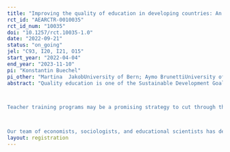 ```yaml
---
title: "Improving the quality of education in developing countries: An experimental evaluation of teacher training programs in El Salvador"
rct_id: "AEARCTR-0010035"
rct_id_num: "10035"
doi: "10.1257/rct.10035-1.0"
date: "2022-09-21"
status: "on_going"
jel: "C93, I20, I21, O15"
start_year: "2022-04-04"
end_year: "2023-11-10"
pi: "Konstantin Buechel"
pi_other: "Martina  JakobUniversity of Bern; Aymo BrunettiUniversity of Bern; Carla CocciaUniversity of Bern; Ben JannUniversity of Bern"
abstract: "Quality education is one of the Sustainable Development Goals advocated by the United Nations, but many developing countries are still far from reaching this target. In the last decades, low- and middle-income countries have made impressive progress in raising school enrollment. Yet, their productivity in converting educational investments into human capital remains low, as international student assessments highlight. In response to these findings, the World Bank dedicated its World Development Report 2018 to what was declared a global “learning crisis”. Recent data from Africa, Asia, and Latin America shows that poorly qualified teachers – both in terms of pedagogical knowledge and content knowledge – are a key barrier to more effective schooling systems. The available evidence even suggests that the learning crisis in developing countries is, to a large degree, a direct consequence of a teaching crisis. Without joint efforts, this situation is likely to reproduce itself: Many of today’s poorly qualified teachers will continue teaching for years to come and consequently shape tomorrow’s teachers. Despite a growing consensus that inadequate teaching quality lies at the heart of the learning crisis, potential solutions to address the issue have remained understudied.

Teacher training programs may be a promising strategy to cut through the outlined vicious cycle that plagues many schooling systems. The main goal of our project is to assess the potential of such programs to raise student learning outcomes in a context that is characterized by a twin deficit among teachers: a lack of both pedagogical knowledge and content knowledge. We further aim to analyze how gains in teachers’ competencies are passed on to students, and how training programs should be designed to optimize their effectiveness. We are particularly interested in quantifying the relative efficacy of pedagogical and content-related training elements, and whether combining them unfolds relevant complementarities.

Our team of economists, sociologists, and educational scientists has designed a randomized controlled trial (RCT) to be rolled out across 338 primary schools in El Salvador. Its core features three teacher training programs focusing on either (i) teaching skills (didactics), (ii) content knowledge, or (iii) a combination of both inputs. During one school year, 254 primary school math teachers will participate in one of these training programs that are planned to share a common basic framework combining face-to-face meetings, coaching elements, and self-study modules. To quantify the impact of the interventions, we plan to collect comprehensive data on teacher competence (i.e. content knowledge & teaching practices) as well as student learning outcomes in math across two consecutive school years."
layout: registration
---
```


